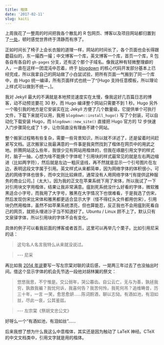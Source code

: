 ```yaml
---
title: 楷体
date: '2017-02-11'
slug: kaiti
---
```


上周我花了一整周的时间把我各个散乱的 R 包网页、博客以及项目网站都归置到了[一处](https://github.com/yihui/yihui.org)，顿时感觉世界终于清静而有序了。

正如时间长了椅子上会长衣服的道理一样，网站的时间长了，各个页面也会长得跟蘑菇似的，东一撮西一撮；中文博客一个库，英文博客一个库，首页一个库，R 包各自有各自的 `gh-pages` 分支，还有这个那个子域名。像我这种有轻微整理癖的人，一直在这样一团混沌中忍着，终于 [blogdown](https://github.com/rstudio/blogdown) 的核心代码开发部分基本上已经完成，所以我拿自己的网站做了小白鼠试验，把所有页面一气搬到了同一个库中，由 Hugo 统一编译，所有页面样式也统一了^[Hugo 支持任意模板，所以理论上样式可以做到不统一。]。

我对 Jekyll 最大的不满就是本地预览速度实在太慢，像我这好几百篇日志的博客，动不动预览要花 30 秒，而 Hugo 编译整个网站只需要不到 1 秒。Hugo 另外一个吸引我的地方是它安装实在比 Jekyll 方便了几个数量级，它提供单个可执行文件，下载下来就可以用，我用 `blogdown::install_hugo()` 写了个封装，可以自动化下载安装 Hugo，而 `blogdown::new_site()` 直接把 Hugo 官方的 12 步快速入门步骤简化成了 1 步，让你简直没有理由不建个网站。

整个搬家过程略有些复杂，需要一些背景知识，所以就不详述了，还是留着时间赶紧写文档。这次搬家让我最满意的一件事是我突然找到了楷体在网页中的用武之地。折腾网站这么些年，我很少见有网站用楷体的，但我在琢磨引用文字的样式时，脑子一抽，心想为啥不能换个字体呢？引用块的样式最常见的就是左右两边缩进（比如两字符），然后就是左边一粗灰竖线，再不然就是显示一个引号图片在左边，表明这段文字属于引用。英文样式从来都简单，因为网络字体的体积很小，可选的网络字体也很多，而中文则比较麻烦，通常没有人用网络字体^[有提供这种服务的商业公司。]（太大）。因为我的正文在苹果系统下用了宋体，所以我试了一下对引用块文字用楷体，结果让我非常满意。瘟到死系统没什么好看的字体，微软雅黑适合小字号，而我用了大字号，雅黑在大字情况下也很难看，于是我选了仿宋，然后发现仿宋比宋体和雅黑都更适合显示大字（怪不得红头文件都用仿宋），引用块仍然用楷体，虽然不如苹果系统漂亮，但也算能忍，反正我也不会用瘟到死看自己的网页，就把头埋进沙子当不知道好了。Ubuntu / Linux 顾不上了，默认只有文泉驿字体，所以引用块的字体不会有变化。

具体的例子可以看我前面的博客或者首页，这里可以再举几个栗子。比如引用尼采的话：

> 这句名人名言我特么从来就没说过。

> --- 尼采

再比如我 [2014 年说](/cn/2014/06/perspective/)要写一写左宗棠对联的读后感，一晃两三年过去了也没抽出时间。借这个显示字体的机会先节选一段他对胡林翼的祭文：

> 悠悠我思，不宁惟是。交公弱年，哭公暮齿。自公云亡，无与为善，孰拯我穷，孰救我褊？我忧何诉，我喜何告？我苦何怜，我死何吊？追维畴昔，历三十年，一言 一笑，愈思愈妍……陈词酹酒，聊以志恸。有酒如池，有泪如丝，尽此一哀，公其鉴兹。

> --- 左宗棠《祭胡文忠公文》

好呀么一个“有酒如池，有泪如丝”……

后来我想了想为什么我这么中意楷体，其实还是因为触动了 LaTeX 神经。CTeX 的中文文档类中，引用文字就是用的楷体。
